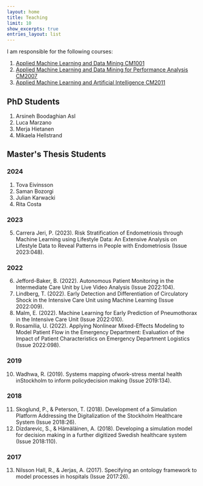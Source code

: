 ```yaml
---
layout: home
title: Teaching
limit: 10
show_excerpts: true
entries_layout: list
---
```



I am responsible for the following courses:

1. [Applied Machine Learning and Data Mining CM1001](https://www.kth.se/student/kurser/kurs/CM1001?l=en)
2. [Applied Machine Learning and Data Mining for Performance Analysis CM2007](https://www.kth.se/student/kurser/kurs/CM2007?l=en)
3. [Applied Machine Learning and Artificial Intelligence CM2011](https://www.kth.se/student/kurser/kurs/CM2011?l=en)

## PhD Students

1. Arsineh Boodaghian Asl 
2. Luca Marzano
3. Merja Hietanen
4. Mikaela Hellstrand


## Master's Thesis Students

### 2024

1. Tova Eivinsson
2. Saman Bozorgi
3. Julian Karwacki
4. Rita Costa

### 2023

5. Carrera Jeri, P. (2023). Risk Stratification of Endometriosis through Machine Learning using Lifestyle Data: An Extensive Analysis on Lifestyle Data to Reveal Patterns in People with Endometriosis (Issue 2023:048).

### 2022

6. Jefford-Baker, B. (2022). Autonomous Patient Monitoring in the Intermediate Care Unit by Live Video Analysis (Issue 2022:104).
7. Lindberg, T. (2022). Early Detection and Differentiation of Circulatory Shock in the Intensive Care Unit using Machine Learning (Issue 2022:009).
8. Malm, E. (2022). Machine Learning for Early Prediction of Pneumothorax in the Intensive Care Unit (Issue 2022:010).
9. Rosamilia, U. (2022). Applying Nonlinear Mixed-Effects Modeling to Model Patient Flow in the Emergency Department: Evaluation of the Impact of Patient Characteristics on Emergency Department Logistics (Issue 2022:098).

### 2019 

10. Wadhwa, R. (2019). Systems mapping ofwork-stress mental health inStockholm to inform policydecision making (Issue 2019:134).

### 2018
11. Skoglund, P., & Peterson, T. (2018). Development of a Simulation Platform Addressing the Digitalization of the Stockholm Healthcare System (Issue 2018:26).
12. Dizdarevic, S., & Hämäläinen, A. (2018). Developing a simulation model for decision making in a further digitized Swedish healthcare system (Issue 2018:110).

### 2017 

13. Nilsson Hall, R., & Jerjas, A. (2017). Specifying an ontology framework to model processes in hospitals (Issue 2017:26).





